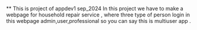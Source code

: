 ** This is project of appdev1 sep_2024 
In this project we have to make a webpage for household repair service , where three type of person login in this webpage admin,user,professional so you can say this is multiuser 
app .
